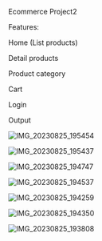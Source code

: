 Ecommerce Project2

Features:

Home (List products)

Detail products

Product category

Cart

Login 

Output


![IMG_20230825_195454](https://github.com/Maclynmac/Ecommerce-project2/assets/118000127/f939f69f-ccca-4bf8-ab0f-0808745a2976)

![IMG_20230825_195437](https://github.com/Maclynmac/Ecommerce-project2/assets/118000127/70e827d8-f5aa-4b61-9650-91e0f64175cd)

![IMG_20230825_194747](https://github.com/Maclynmac/Ecommerce-project2/assets/118000127/d9575811-3c8c-4acb-a350-f7a46467aa7d)

![IMG_20230825_194537](https://github.com/Maclynmac/Ecommerce-project2/assets/118000127/66fe479f-aadc-4470-a2c9-792e3b1157b7)

![IMG_20230825_194259](https://github.com/Maclynmac/Ecommerce-project2/assets/118000127/e053f644-c70c-4d13-9711-b5a98724b699)

![IMG_20230825_194350](https://github.com/Maclynmac/Ecommerce-project2/assets/118000127/02882c8a-7f9e-4050-a6f7-976c77642d48)

![IMG_20230825_193808](https://github.com/Maclynmac/Ecommerce-project2/assets/118000127/067d1e3c-dec0-4502-a2da-48f0530774ad)









